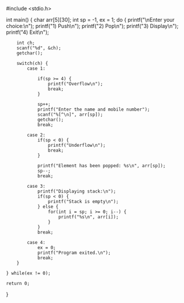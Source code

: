 #include <stdio.h>

int main() {
    char arr[5][30]; 
    int sp = -1, ex = 1; 
    do {
        printf("\nEnter your choice:\n");
        printf("1) Push\n");
        printf("2) Pop\n");
        printf("3) Display\n");
        printf("4) Exit\n");

        int ch;
        scanf("%d", &ch);
        getchar();

        switch(ch) {
            case 1:
                
                if(sp >= 4) { 
                    printf("Overflow\n");
                    break;
                }

                sp++; 
                printf("Enter the name and mobile number");
                scanf("%[^\n]", arr[sp]);
                getchar();
                break;

            case 2:
                if(sp < 0) {
                    printf("Underflow\n");
                    break;
                }

                printf("Element has been popped: %s\n", arr[sp]);
                sp--; 
                break;

            case 3:
                printf("Displaying stack:\n");
                if(sp < 0) {
                    printf("Stack is empty\n");
                } else {
                    for(int i = sp; i >= 0; i--) {
                        printf("%s\n", arr[i]);
                    }
                }
                break;

            case 4:
                ex = 0;
                printf("Program exited.\n");
                break;
        }

    } while(ex != 0);

    return 0;
}

